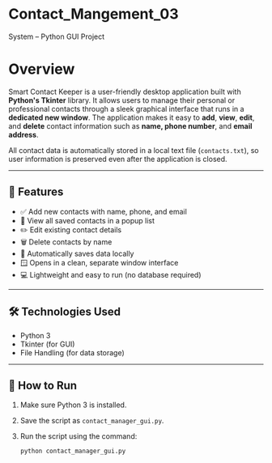 # Contact_Mangement_03

System – Python GUI Project

# Overview

Smart Contact Keeper is a user-friendly desktop application built with **Python's Tkinter** library. It allows users to manage their personal or professional contacts through a sleek graphical interface that runs in a **dedicated new window**. The application makes it easy to **add**, **view**, **edit**, and **delete** contact information such as **name, phone number**, and **email address**.

All contact data is automatically stored in a local text file (`contacts.txt`), so user information is preserved even after the application is closed.

---

## 🚀 Features

- ✅ Add new contacts with name, phone, and email
- 📜 View all saved contacts in a popup list
- ✏️ Edit existing contact details
- 🗑️ Delete contacts by name
- 💾 Automatically saves data locally
- 🪟 Opens in a clean, separate window interface
- 💻 Lightweight and easy to run (no database required)

---

## 🛠️ Technologies Used

- Python 3
- Tkinter (for GUI)
- File Handling (for data storage)

---

## 📂 How to Run

1. Make sure Python 3 is installed.
2. Save the script as `contact_manager_gui.py`.
3. Run the script using the command:

   ```bash
   python contact_manager_gui.py
